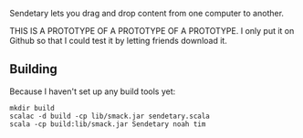 Sendetary lets you drag and drop content from one computer to another.

THIS IS A PROTOTYPE OF A PROTOTYPE OF A PROTOTYPE.  I only put it on
Github so that I could test it by letting friends download it.

Building
--------

Because I haven't set up any build tools yet:

    mkdir build
    scalac -d build -cp lib/smack.jar sendetary.scala
    scala -cp build:lib/smack.jar Sendetary noah tim
